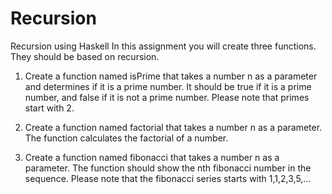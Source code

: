 # Recursion
Recursion using Haskell 
In this assignment you will create three functions. They should be based on recursion.

1. Create a function named isPrime that takes a number n as a parameter and determines if it is a prime number. It should be true if it is a prime number, 
and false if it is not a prime number. Please note that primes start with 2.

2. Create a function named factorial that takes a number n as a parameter. The function calculates the factorial of a number.

3. Create a function named fibonacci that takes a number n as a parameter. The function should show the nth fibonacci number in the sequence. 
Please note that the fibonacci series starts with 1,1,2,3,5,...

 
